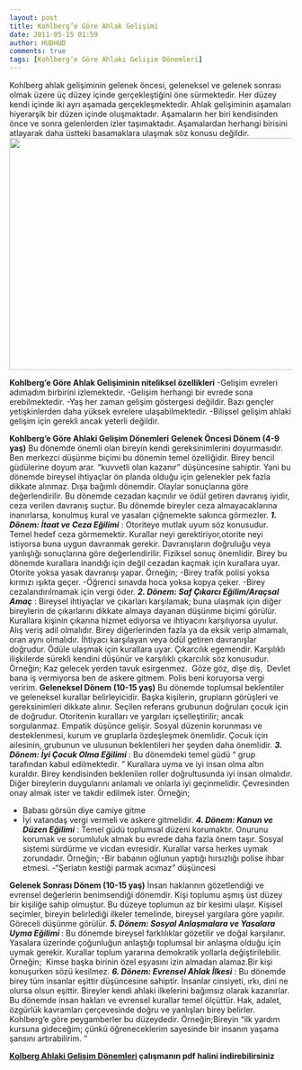 ```yaml
---
layout: post
title: Kohlberg’e Göre Ahlak Gelişimi
date: 2011-05-15 01:59
author: HUDHUD
comments: true
tags: [Kohlberg’e Göre Ahlaki Gelişim Dönemleri]
---
```

Kohlberg ahlak gelişiminin gelenek öncesi, geleneksel ve gelenek sonrası olmak üzere üç düzey içinde gerçekleştiğini öne sürmektedir. Her düzey kendi içinde iki ayrı aşamada gerçekleşmektedir. Ahlak gelişiminin aşamaları hiyerarşik bir düzen içinde oluşmaktadır. Aşamaların her biri kendisinden önce ve sonra gelenlerden izler taşımaktadır. Aşamalardan herhangi birisini atlayarak daha üstteki basamaklara ulaşmak söz konusu değildir.
<a href="http://www.egitimvaktim.com/dosyalar/2011/05/kolberg-ahlak-gelişimi.jpg"><img class="alignnone size-full wp-image-741" title="kolberg-ahlak gelişimi" src="http://www.egitimvaktim.com/dosyalar/2011/05/kolberg-ahlak-gelişimi.jpg" alt="" width="629" height="412" /></a>

<strong>Kohlberg’e Göre Ahlak Gelişiminin niteliksel özellikleri</strong>
-Gelişim evreleri adımadım birbirini izlemektedir.
-Gelişim herhangi bir evrede sona erebilmektedir.
-Yaş her zaman gelişim göstergesi değildir. Bazı gençler yetişkinlerden daha yüksek evrelere ulaşabilmektedir.
-Bilişsel gelişim ahlaki gelişim için gerekli ancak yeterli değildir.

<strong>Kohlberg’e Göre Ahlaki Gelişim Dönemleri</strong>
<strong>Gelenek Öncesi Dönem (4-9 yaş)</strong>
Bu dönemde önemli olan bireyin kendi gereksinimlerini doyurmasıdır. Ben merkezci düşünme biçimi bu dönemin temel özelliğidir. Birey bencil güdülerine doyum arar. “kuvvetli olan kazanır” düşüncesine sahiptir. Yani bu dönemde bireysel ihtiyaçlar ön planda olduğu için gelenekler pek fazla dikkate alınmaz. Dışa bağımlı dönemdir. Olaylar sonuçlarına göre değerlendirilir. Bu dönemde cezadan kaçınılır ve ödül getiren davranış iyidir, ceza verilen davranış suçtur. Bu dönemde bireyler ceza almayacaklarına inanırlarsa, konulmuş kural ve yasaları çiğnemekte sakınca görmezler.
<em><strong>1. Dönem: İtaat ve Ceza Eğilimi</strong></em> : Otoriteye mutlak uyum söz konusudur. Temel hedef ceza görmemektir. Kurallar neyi gerektiriyor,otorite neyi istiyorsa buna uygun davranmak gerekir. Davranışların doğruluğu veya yanlışlığı sonuçlarına göre değerlendirilir. Fiziksel sonuç önemlidir. Birey bu dönemde kurallara inandığı için değil cezadan kaçmak için kurallara uyar. Otorite yoksa yasak davranışı yapar. Örneğin;
-Birey trafik polisi yoksa kırmızı ışıkta geçer.
-Öğrenci sınavda hoca yoksa kopya çeker.
-Birey cezalandırılmamak için vergi öder.
<em><strong>2. Dönem: Saf Çıkarcı Eğilim/Araçsal Amaç</strong></em> : Bireysel ihtiyaçlar ve çıkarları karşılamak; buna ulaşmak için diğer bireylerin de çıkarlarını dikkate almaya dayanan düşünme biçimi görülür. Kurallara kişinin çıkarına hizmet ediyorsa ve ihtiyacını karşılıyorsa uyulur. Alış veriş adil olmalıdır. Birey diğerlerinden fazla ya da eksik verip almamalı, oran aynı olmalıdır. İhtiyacı karşılayan veya ödül getiren davranışlar doğrudur. Ödüle ulaşmak için kurallara uyar. Çıkarcılık egemendir. Karşılıklı ilişkilerde sürekli kendini düşünür ve karşılıklı çıkarcılık söz konusudur.
Örneğin; Kaz gelecek yerden tavuk esirgenmez.  Göze göz, dişe diş,  Devlet bana iş vermiyorsa ben de askere gitmem. Polis beni koruyorsa vergi veririm.
<strong>Geleneksel Dönem (10-15 yaş)</strong>
Bu dönemde toplumsal beklentiler ve geleneksel kurallar belirleyicidir. Başka kişilerin, grupların görüşleri ve gereksinimleri dikkate alınır. Seçilen referans grubunun doğruları çocuk için de doğrudur. Otoritenin kuralları ve yargıları içselleştirilir; ancak sorgulanmaz. Empatik düşünce gelişir. Sosyal düzenin korunması ve desteklenmesi, kurum ve gruplarla özdeşleşmek önemlidir. Çocuk için ailesinin, grubunun ve ulusunun beklentileri her şeyden daha önemlidir.
<em><strong>3. Dönem: İyi Çocuk Olma Eğilimi</strong></em> : Bu dönemdeki temel güdü “ grup tarafından kabul edilmektedir. ” Kurallara uyma ve iyi insan olma altın kuraldır. Birey kendisinden beklenilen roller doğrultusunda iyi insan olmalıdır. Diğer bireylerin duygularını anlamalı ve onlarla iyi geçinmelidir. Çevresinden onay almak ister ve takdir edilmek ister. Örneğin;
- Babası görsün diye camiye gitme
- İyi vatandaş vergi vermeli ve askere gitmelidir.
<em><strong>4. Dönem: </strong><strong>Kanun ve Düzen Eğilim</strong><strong>i</strong></em> : Temel güdü toplumsal düzeni korumaktır. Onurunu korumak ve sorumluluk almak bu evrede daha fazla önem taşır. Sosyal sistemi sürdürme ve vicdan evresidir. Kurallar varsa herkes uymak zorundadır. Örneğin;
-Bir babanın oğlunun yaptığı hırsızlığı polise ihbar etmesi.
-“Şeriatın kestiği parmak acımaz” düşüncesi

<strong>Gelenek Sonrası Dönem (10-15 yaş)</strong>
İnsan haklarının gözetlendiği ve evrensel değerlerin benimsendiği dönemdir. Kişi toplumu aşmış üst düzey bir kişiliğe sahip olmuştur. Bu düzeye toplumun az bir kesimi ulaşır. Kişisel seçimler, bireyin belirlediği ilkeler temelinde, bireysel yargılara göre yapılır. Göreceli düşünme görülür.
<em><strong>5. Dönem: Sosyal Anlaşmalara ve Yasalara Uyma Eğilimi </strong></em>: Bu dönemde bireysel farklılıklar gözetilir ve doğal karşılanır. Yasalara üzerinde çoğunluğun anlaştığı toplumsal bir anlaşma olduğu için uymak gerekir. Kurallar toplum yararına demokratik yollarla değiştirilebilir. Örneğin;  Kimse başka birinin özel eşyasını izin almadan alamaz.Bir kişi konuşurken sözü kesilmez.
<em><strong>6. Dönem: Evrensel Ahlak İlkesi</strong></em> : Bu dönemde birey tüm insanlar eşittir düşüncesine sahiptir. İnsanlar cinsiyeti, ırkı, dini ne olursa olsun eşittir. Bireyler kendi ahlaki ilkelerini bağımsız olarak kazanırlar. Bu dönemde insan hakları ve evrensel kurallar temel ölçüttür. Hak, adalet, özgürlük kavramları çerçevesinde doğru ve yanlışları birey belirler. Kohlberg’e göre peygamberler bu düzeydedir. Örneğin;Bireyin “ilk yardım kursuna gideceğim; çünkü öğreneceklerim sayesinde bir insanın yaşama şansını artırabilirim. ”
<p class="not"><strong><a title="kolberg-kolberh-kolberg" href="http://www.egitimvaktim.com/dosyalar/2011/05/kolberg-ahlak-gelisimi.pdf" target="_blank">Kolberg Ahlaki Gelişim Dönemleri</a> çalışmanın pdf halini indirebilirsiniz</strong></p>
